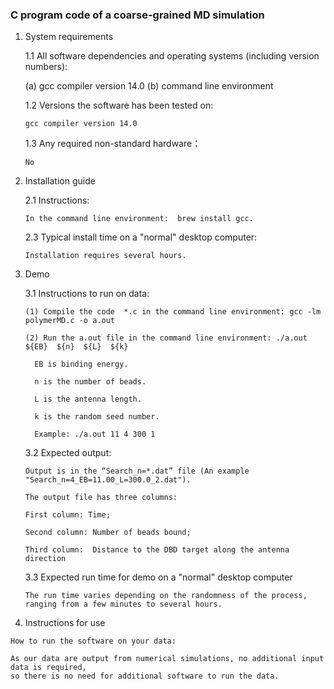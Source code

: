 
### C program code of a coarse-grained MD simulation 
1. System requirements
   
   1.1 All software dependencies and operating systems (including version numbers):
   
      (a) gcc compiler version 14.0
      (b) command line environment

   1.2 Versions the software has been tested on:
   
       gcc compiler version 14.0

   1.3 Any required non-standard hardware：
   
       No

2. Installation guide
 
   2.1 Instructions:
   
       In the command line environment:  brew install gcc.

   2.3 Typical install time on a "normal" desktop computer:
   
       Installation requires several hours.


3. Demo
   
   3.1 Instructions to run on data:
   
       (1) Compile the code  *.c in the command line environment: gcc -lm polymerMD.c -o a.out
   
       (2) Run the a.out file in the command line environment: ./a.out  ${EB}  ${n}  ${L}  ${k}
   
         EB is binding energy.
   
         n is the number of beads.
   
         L is the antenna length.
   
         k is the random seed number.
   
         Example: ./a.out 11 4 300 1

   3.2 Expected output:
   
       Output is in the “Search_n=*.dat” file (An example "Search_n=4_EB=11.00_L=300.0_2.dat").
   
       The output file has three columns:
   
       First column: Time;
   
       Second column: Number of beads bound;
   
       Third column:  Distance to the DBD target along the antenna direction

   3.3 Expected run time for demo on a "normal" desktop computer
   
       The run time varies depending on the randomness of the process,
       ranging from a few minutes to several hours.


  5. Instructions for use
     
    How to run the software on your data:
    
    As our data are output from numerical simulations, no additional input data is required, 
    so there is no need for additional software to run the data.

